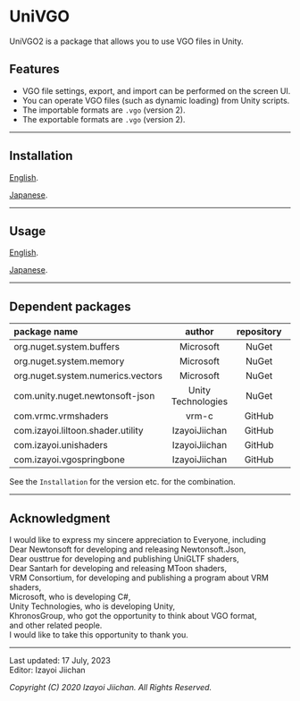 # UniVGO

UniVGO2 is a package that allows you to use VGO files in Unity.

## Features

- VGO file settings, export, and import can be performed on the screen UI.
- You can operate VGO files (such as dynamic loading) from Unity scripts.
- The importable formats are `.vgo` (version 2).
- The exportable formats are `.vgo` (version 2).

___
## Installation

[English](https://github.com/izayoijiichan/VGO2/blob/main/Documentation~/UniVGO/Installation.md).

[Japanese](https://github.com/izayoijiichan/VGO2/blob/main/Documentation~/UniVGO/Installation.ja.md).

___
## Usage

[English](https://github.com/izayoijiichan/VGO2/blob/main/Documentation~/UniVGO/Usage.md).

[Japanese](https://github.com/izayoijiichan/VGO2/blob/main/Documentation~/UniVGO/Usage.ja.md).

___
## Dependent packages

|package name|author|repository|link|
|:---|:---:|:---:|:---:|
|org.nuget.system.buffers|Microsoft|NuGet|[link](https://www.nuget.org/packages/System.Buffers/)|
|org.nuget.system.memory|Microsoft|NuGet|[link](https://www.nuget.org/packages/System.Memory/)|
|org.nuget.system.numerics.vectors|Microsoft|NuGet|[link](https://www.nuget.org/packages/System.Numerics.Vectors/)|
|com.unity.nuget.newtonsoft-json|Unity Technologies|NuGet|[link](https://docs.unity3d.com/Packages/com.unity.nuget.newtonsoft-json@3.0)|
|com.vrmc.vrmshaders|vrm-c|GitHub|[link](https://github.com/vrm-c/UniVRM/tree/master/Assets/VRMShaders)|
|com.izayoi.liltoon.shader.utility|IzayoiJiichan|GitHub|[link](https://github.com/izayoijiichan/lilToonShaderUtility.git)|
|com.izayoi.unishaders|IzayoiJiichan|GitHub|[link](https://github.com/izayoijiichan/UniShaders.git)|
|com.izayoi.vgospringbone|IzayoiJiichan|GitHub|[link](https://github.com/izayoijiichan/VgoSpringBone.git)|

See the `Installation` for the version etc. for the combination.

___
## Acknowledgment

I would like to express my sincere appreciation to Everyone, including  
Dear Newtonsoft for developing and releasing Newtonsoft.Json,  
Dear ousttrue for developing and publishing UniGLTF shaders,  
Dear Santarh for developing and releasing MToon shaders,  
VRM Consortium, for developing and publishing a program about VRM shaders,  
Microsoft, who is developing C#,  
Unity Technologies, who is developing Unity,  
KhronosGroup, who got the opportunity to think about VGO format,  
and other related people.  
I would like to take this opportunity to thank you.

___
Last updated: 17 July, 2023  
Editor: Izayoi Jiichan

*Copyright (C) 2020 Izayoi Jiichan. All Rights Reserved.*
